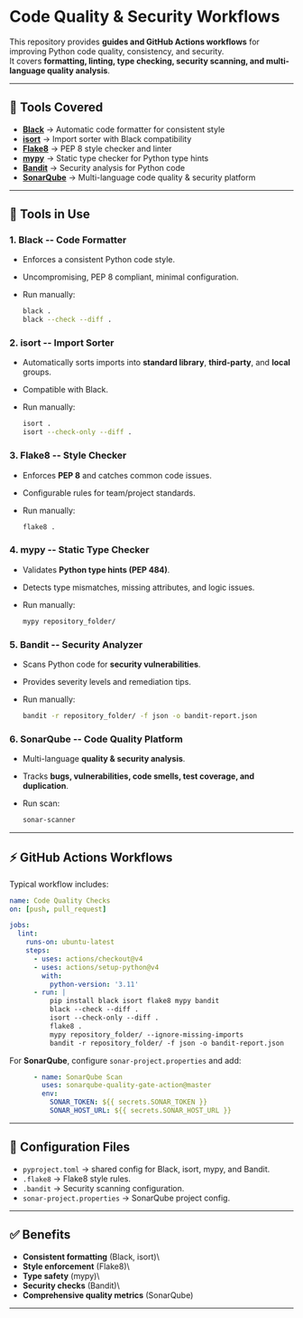 # Code Quality & Security Workflows

This repository provides **guides and GitHub Actions workflows** for improving Python code quality, consistency, and security.  
It covers **formatting, linting, type checking, security scanning, and multi-language quality analysis**.

---

## 🚀 Tools Covered

- **[Black](BLACK_FORMATTER_GUIDE.md)** → Automatic code formatter for consistent style  
- **[isort](ISORT_IMPORT_SORTER_GUIDE.md)** → Import sorter with Black compatibility  
- **[Flake8](LINTING_WORKFLOW_GUIDE.md)** → PEP 8 style checker and linter  
- **[mypy](MYPY_TYPE_CHECKER_GUIDE.md)** → Static type checker for Python type hints  
- **[Bandit](BANDIT_SECURITY_GUIDE.md)** → Security analysis for Python code  
- **[SonarQube](SONARQUBE_WORKFLOW_GUIDE.md)** → Multi-language code quality & security platform  

------------------------------------------------------------------------

## 🚀 Tools in Use

### 1. **Black** -- Code Formatter

-   Enforces a consistent Python code style.

-   Uncompromising, PEP 8 compliant, minimal configuration.

-   Run manually:

    ``` bash
    black .
    black --check --diff .
    ```

### 2. **isort** -- Import Sorter

-   Automatically sorts imports into **standard library**,
    **third-party**, and **local** groups.

-   Compatible with Black.

-   Run manually:

    ``` bash
    isort .
    isort --check-only --diff .
    ```

### 3. **Flake8** -- Style Checker

-   Enforces **PEP 8** and catches common code issues.

-   Configurable rules for team/project standards.

-   Run manually:

    ``` bash
    flake8 .
    ```

### 4. **mypy** -- Static Type Checker

-   Validates **Python type hints (PEP 484)**.

-   Detects type mismatches, missing attributes, and logic issues.

-   Run manually:

    ``` bash
    mypy repository_folder/
    ```

### 5. **Bandit** -- Security Analyzer

-   Scans Python code for **security vulnerabilities**.

-   Provides severity levels and remediation tips.

-   Run manually:

    ``` bash
    bandit -r repository_folder/ -f json -o bandit-report.json
    ```

### 6. **SonarQube** -- Code Quality Platform

-   Multi-language **quality & security analysis**.

-   Tracks **bugs, vulnerabilities, code smells, test coverage, and
    duplication**.

-   Run scan:

    ``` bash
    sonar-scanner
    ```

------------------------------------------------------------------------

## ⚡ GitHub Actions Workflows

Typical workflow includes:

``` yaml
name: Code Quality Checks
on: [push, pull_request]

jobs:
  lint:
    runs-on: ubuntu-latest
    steps:
      - uses: actions/checkout@v4
      - uses: actions/setup-python@v4
        with:
          python-version: '3.11'
      - run: |
          pip install black isort flake8 mypy bandit
          black --check --diff .
          isort --check-only --diff .
          flake8 .
          mypy repository_folder/ --ignore-missing-imports
          bandit -r repository_folder/ -f json -o bandit-report.json
```

For **SonarQube**, configure `sonar-project.properties` and add:

``` yaml
      - name: SonarQube Scan
        uses: sonarqube-quality-gate-action@master
        env:
          SONAR_TOKEN: ${{ secrets.SONAR_TOKEN }}
          SONAR_HOST_URL: ${{ secrets.SONAR_HOST_URL }}
```

------------------------------------------------------------------------

## 📂 Configuration Files

-   `pyproject.toml` → shared config for Black, isort, mypy, and Bandit.
-   `.flake8` → Flake8 style rules.
-   `.bandit` → Security scanning configuration.
-   `sonar-project.properties` → SonarQube project config.

------------------------------------------------------------------------

## ✅ Benefits

-   **Consistent formatting** (Black, isort)\
-   **Style enforcement** (Flake8)\
-   **Type safety** (mypy)\
-   **Security checks** (Bandit)\
-   **Comprehensive quality metrics** (SonarQube)

------------------------------------------------------------------------

